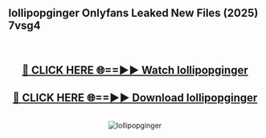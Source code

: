 <h2>lollipopginger Onlyfans Leaked New Files (2025) 7vsg4</h2>
<br>
<div align="center">
<h2><a href="https://mediafiles.top/lollipopginger&ref=git" rel="nofollow">🔴 CLICK HERE 🌐==►► Watch lollipopginger</a></h2>
<h2><a href="https://mediafiles.top/lollipopginger&ref=git" rel="nofollow">🔴 CLICK HERE 🌐==►► Download lollipopginger</a></h2>
<br>
<a href="https://mediafiles.top/lollipopginger&ref=git" rel="nofollow" data-target="animated-image.originalLink"><img src="https://i.ibb.co.com/xMMVF88/686577567.gif" alt="lollipopginger" style="max-width: 100%; display: inline-block;" data-target="animated-image.originalImage"></a>
</div>
<br>
<br>